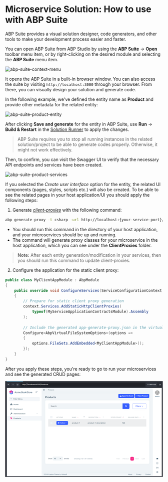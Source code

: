 # Microservice Solution: How to use with ABP Suite

ABP Suite provides a visual solution designer, code generators, and other tools to make your development process easier and faster.

You can open ABP Suite from ABP Studio by using the **ABP Suite** -> **Open** toolbar menu item, or by right-clicking on the desired module and selecting the **ABP Suite** menu item.

![abp-suite-context-menu](images/abp-suite-context-menu.png)

It opens the ABP Suite in a built-in browser window. You can also access the suite by visiting `http://localhost:3000` through your browser. From there, you can visually design your solution and generate code. 

In the following example, we've defined the entity name as **Product** and provide other metadata for the related entity:

![abp-suite-product-entity](images/abp-suite-product-entity.png)

After clicking **Save and generate** for the entity in ABP Suite, use **Run** -> **Build & Restart** in the [Solution Runner](../../studio/running-applications.md#start) to apply the changes.

> ABP Suite requires you to stop all running instances in the related solution/project to be able to generate codes properly. Otherwise, it might not work effectively.

Then, to confirm, you can visit the Swagger UI to verify that the necessary API endpoints and services have been created.

![abp-suite-product-services](images/abp-suite-product-services.png)

If you selected the *Create user interface* option for the entity, the related UI components (pages, styles, scripts etc.) will also be created. To be able to see the related pages in your host application/UI you should apply the following steps:

1. Generate [*client-proxies*](../../framework/api-development/static-csharp-clients.md) with the following command:

```bash
abp generate-proxy -t csharp -url http://localhost:{your-service-port}/ -m {remote-service-name} --without-contracts
```

* You should run this command in the directory of your host application, and your microservices should be up and running.
* The command will generate proxy classes for your microservice in the host application, which you can see under the **ClientProxies** folder.

> **Note:** After each entity generation/modification in your services, then you should run this command to update client-proxies.

2. Configure the application for the static client proxy:

```csharp
public class MyClientAppModule : AbpModule
{
    public override void ConfigureServices(ServiceConfigurationContext context)
    {
        // Prepare for static client proxy generation
        context.Services.AddStaticHttpClientProxies(
            typeof(MyServiceApplicationContractsModule).Assembly
        );

        // Include the generated app-generate-proxy.json in the virtual file system
        Configure<AbpVirtualFileSystemOptions>(options =>
        {
            options.FileSets.AddEmbedded<MyClientAppModule>();
        });
    }
}
```

After you apply these steps, you're ready to go to run your microservices and see the generated CRUD pages:

![abp-suite-product-pages](images/abp-suite-products-pages.png)
